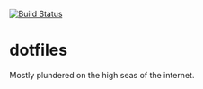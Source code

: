 [![Build Status](https://travis-ci.org/lwm/dotfiles.svg?branch=master)](https://travis-ci.org/lwm/dotfiles)

# dotfiles

Mostly plundered on the high seas of the internet.
